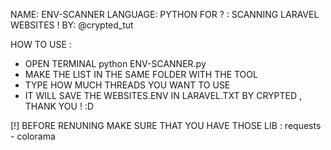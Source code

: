 NAME: ENV-SCANNER 
LANGUAGE: PYTHON 
FOR ? : SCANNING LARAVEL WEBSITES ! 
BY: @crypted_tut

HOW TO USE : 
- OPEN TERMINAL
 python ENV-SCANNER.py
- MAKE THE LIST IN THE SAME FOLDER WITH THE TOOL
- TYPE HOW MUCH THREADS YOU WANT TO USE
- IT WILL SAVE THE WEBSITES.ENV IN LARAVEL.TXT
BY CRYPTED , THANK YOU ! :D

[!] BEFORE RENUNING MAKE SURE THAT YOU HAVE THOSE LIB : requests - colorama 
 
